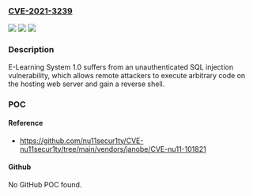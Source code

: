 ### [CVE-2021-3239](https://cve.mitre.org/cgi-bin/cvename.cgi?name=CVE-2021-3239)
![](https://img.shields.io/static/v1?label=Product&message=n%2Fa&color=blue)
![](https://img.shields.io/static/v1?label=Version&message=n%2Fa&color=blue)
![](https://img.shields.io/static/v1?label=Vulnerability&message=n%2Fa&color=brighgreen)

### Description

E-Learning System 1.0 suffers from an unauthenticated SQL injection vulnerability, which allows remote attackers to execute arbitrary code on the hosting web server and gain a reverse shell.

### POC

#### Reference
- https://github.com/nu11secur1ty/CVE-nu11secur1ty/tree/main/vendors/janobe/CVE-nu11-101821

#### Github
No GitHub POC found.


